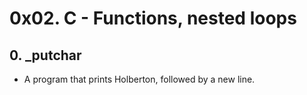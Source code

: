 # 0x02. C - Functions, nested loops
## 0. _putchar
* A program that prints Holberton, followed by a new line.
